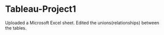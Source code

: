 # Tableau-Project1
Uploaded a Microsoft Excel sheet.
Edited the unions(relationships) between the tables.
